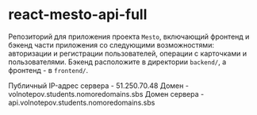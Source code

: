 # react-mesto-api-full

Репозиторий для приложения проекта `Mesto`, включающий фронтенд и бэкенд части приложения со следующими возможностями: авторизации и регистрации пользователей, операции с карточками и пользователями. Бэкенд расположите в директории `backend/`, а фронтенд - в `frontend/`.

Публичный IP-адрес сервера - 51.250.70.48
Домен - volnotepov.students.nomoredomains.sbs
Домен сервера - api.volnotepov.students.nomoredomains.sbs
